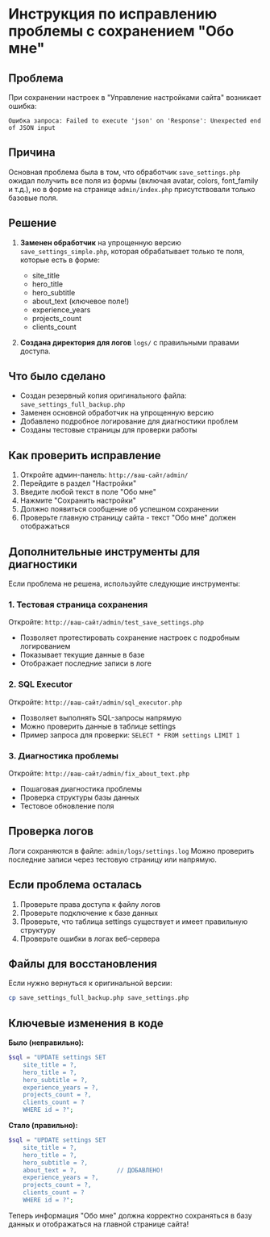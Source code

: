 # Инструкция по исправлению проблемы с сохранением "Обо мне"

## Проблема
При сохранении настроек в "Управление настройками сайта" возникает ошибка:
```
Ошибка запроса: Failed to execute 'json' on 'Response': Unexpected end of JSON input
```

## Причина
Основная проблема была в том, что обработчик `save_settings.php` ожидал получить все поля из формы (включая avatar, colors, font_family и т.д.), но в форме на странице `admin/index.php` присутствовали только базовые поля.

## Решение
1. **Заменен обработчик** на упрощенную версию `save_settings_simple.php`, которая обрабатывает только те поля, которые есть в форме:
   - site_title
   - hero_title
   - hero_subtitle
   - about_text (ключевое поле!)
   - experience_years
   - projects_count
   - clients_count

2. **Создана директория для логов** `logs/` с правильными правами доступа.

## Что было сделано
- Создан резервный копия оригинального файла: `save_settings_full_backup.php`
- Заменен основной обработчик на упрощенную версию
- Добавлено подробное логирование для диагностики проблем
- Созданы тестовые страницы для проверки работы

## Как проверить исправление
1. Откройте админ-панель: `http://ваш-сайт/admin/`
2. Перейдите в раздел "Настройки"
3. Введите любой текст в поле "Обо мне"
4. Нажмите "Сохранить настройки"
5. Должно появиться сообщение об успешном сохранении
6. Проверьте главную страницу сайта - текст "Обо мне" должен отображаться

## Дополнительные инструменты для диагностики
Если проблема не решена, используйте следующие инструменты:

### 1. Тестовая страница сохранения
Откройте: `http://ваш-сайт/admin/test_save_settings.php`
- Позволяет протестировать сохранение настроек с подробным логированием
- Показывает текущие данные в базе
- Отображает последние записи в логе

### 2. SQL Executor
Откройте: `http://ваш-сайт/admin/sql_executor.php`
- Позволяет выполнять SQL-запросы напрямую
- Можно проверить данные в таблице settings
- Пример запроса для проверки: `SELECT * FROM settings LIMIT 1`

### 3. Диагностика проблемы
Откройте: `http://ваш-сайт/admin/fix_about_text.php`
- Пошаговая диагностика проблемы
- Проверка структуры базы данных
- Тестовое обновление поля

## Проверка логов
Логи сохраняются в файле: `admin/logs/settings.log`
Можно проверить последние записи через тестовую страницу или напрямую.

## Если проблема осталась
1. Проверьте права доступа к файлу логов
2. Проверьте подключение к базе данных
3. Проверьте, что таблица settings существует и имеет правильную структуру
4. Проверьте ошибки в логах веб-сервера

## Файлы для восстановления
Если нужно вернуться к оригинальной версии:
```bash
cp save_settings_full_backup.php save_settings.php
```

## Ключевые изменения в коде
**Было (неправильно):**
```php
$sql = "UPDATE settings SET 
    site_title = ?, 
    hero_title = ?, 
    hero_subtitle = ?,
    experience_years = ?,
    projects_count = ?,
    clients_count = ?
    WHERE id = ?";
```

**Стало (правильно):**
```php
$sql = "UPDATE settings SET 
    site_title = ?, 
    hero_title = ?, 
    hero_subtitle = ?,
    about_text = ?,           // ДОБАВЛЕНО!
    experience_years = ?,
    projects_count = ?,
    clients_count = ?
    WHERE id = ?";
```

Теперь информация "Обо мне" должна корректно сохраняться в базу данных и отображаться на главной странице сайта!